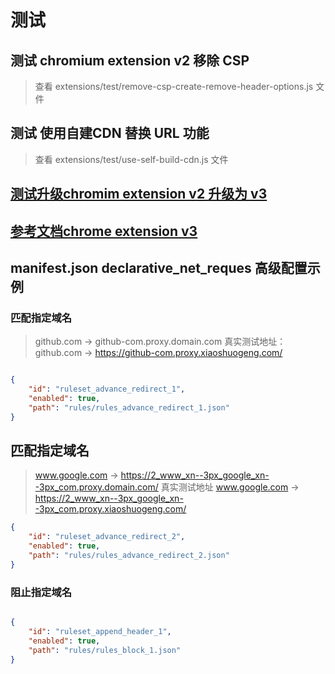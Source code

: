 # 测试

## 测试 chromium extension v2 移除 CSP
> 查看 extensions/test/remove-csp-create-remove-header-options.js 文件


## 测试 使用自建CDN 替换 URL 功能
> 查看 extensions/test/use-self-build-cdn.js 文件

## [测试升级chromim extension v2 升级为 v3](extension-v3-test/README.md)

## [参考文档chrome extension v3](https://developer.chrome.com/docs/extensions/reference/declarativeNetRequest/#example)

## manifest.json  declarative_net_reques 高级配置示例 
### 匹配指定域名 
> github.com  -> github-com.proxy.domain.com
> 真实测试地址： github.com  ->  https://github-com.proxy.xiaoshuogeng.com/
```json

{
    "id": "ruleset_advance_redirect_1",
    "enabled": true,
    "path": "rules/rules_advance_redirect_1.json"
}

```
## 匹配指定域名
> www.google.com   ->    https://2_www_xn--3px_google_xn--3px_com.proxy.domain.com/
>真实测试地址 www.google.com   ->    https://2_www_xn--3px_google_xn--3px_com.proxy.xiaoshuogeng.com/

```json
{
    "id": "ruleset_advance_redirect_2",
    "enabled": true,
    "path": "rules/rules_advance_redirect_2.json"
}
```

### 阻止指定域名
```json

{
    "id": "ruleset_append_header_1",
    "enabled": true,
    "path": "rules/rules_block_1.json"
}

```